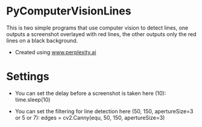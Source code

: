 # PyComputerVisionLines
This is two simple programs that use computer vision to detect lines, one outputs a screenshot overlayed with red lines, the other outputs only the red lines on a black background.

+ Created using www.perplexity.ai

# Settings
+ You can set the delay before a screenshot is taken here (10):
    time.sleep(10)
    
+ You can set the filtering for line detection here (50, 150, apertureSize=3 or 5 or 7):
    edges = cv2.Canny(equ, 50, 150, apertureSize=3)
